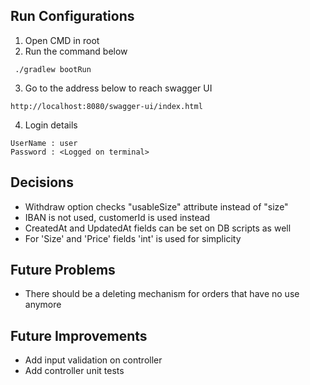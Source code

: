 ## Run Configurations
1. Open CMD in root
2. Run the command below
```
 ./gradlew bootRun
```
3. Go to the address below to reach swagger UI
```
http://localhost:8080/swagger-ui/index.html
```
4. Login details
```
UserName : user
Password : <Logged on terminal>
```

## Decisions
- Withdraw option checks "usableSize" attribute instead of "size"
- IBAN is not used, customerId is used instead
- CreatedAt and UpdatedAt fields can be set on DB scripts as well
- For 'Size' and 'Price' fields 'int' is used for simplicity

## Future Problems
- There should be a deleting mechanism for orders that have no use anymore


## Future Improvements
- Add input validation on controller
- Add controller unit tests